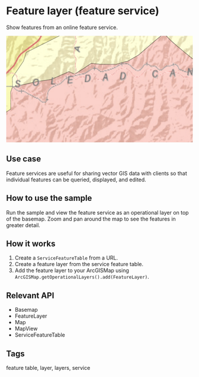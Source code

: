 # Feature layer (feature service)

Show features from an online feature service.

![Image of feature layer feature service](feature-layer-feature-service.png)

## Use case

Feature services are useful for sharing vector GIS data with clients so that individual features can be queried, displayed, and edited.

## How to use the sample

Run the sample and view the feature service as an operational layer on top of the basemap. Zoom and pan around the map to see the features in greater detail.

## How it works

1. Create a `ServiceFeatureTable` from a URL.
1. Create a feature layer from the service feature table.
1. Add the feature layer to your ArcGISMap using `ArcGISMap.getOperationalLayers().add(FeatureLayer)`.

## Relevant API

* Basemap
* FeatureLayer
* Map
* MapView
* ServiceFeatureTable

## Tags

feature table, layer, layers, service
